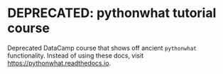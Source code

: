 # DEPRECATED: pythonwhat tutorial course

Deprecated DataCamp course that shows off ancient `pythonwhat` functionality.
Instead of using these docs, visit https://pythonwhat.readthedocs.io.